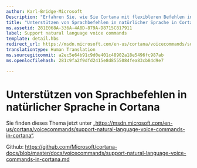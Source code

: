 ```yaml
---
author: Karl-Bridge-Microsoft
Description: "Erfahren Sie, wie Sie Cortana mit flexibleren Befehlen in natürlicher Sprache erweitern, bei denen der Benutzer den App-Namen an beliebiger Stelle im Befehl verwenden kann."
title: "Unterstützen von Sprachbefehlen in natürlicher Sprache in Cortana"
ms.assetid: 281E068A-336A-4A8D-879A-D8715C817911
label: Support natural language voice commands
template: detail.hbs
redirect_url: https://msdn.microsoft.com/en-us/cortana/voicecommands/support-natural-language-voice-commands-in-cortana
translationtype: Human Translation
ms.sourcegitcommit: a2ec5e64b91c9d0e401c48902a18e5496fc987ab
ms.openlocfilehash: 281c9fa2f9dfd2415e8d8555084fea83cb84d9e7

---
```


# Unterstützen von Sprachbefehlen in natürlicher Sprache in Cortana

Sie finden dieses Thema jetzt unter „https://msdn.microsoft.com/en-us/cortana/voicecommands/support-natural-language-voice-commands-in-cortana“.

Github: https://github.com/Microsoft/cortana-docs/blob/master/docs/voicecommands/support-natural-language-voice-commands-in-cortana.md



<!--HONumber=Aug16_HO3-->


